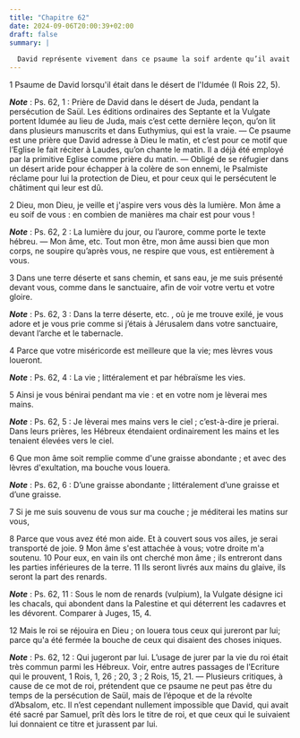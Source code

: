 ```yaml
---
title: "Chapitre 62"
date: 2024-09-06T20:00:39+02:00
draft: false
summary: |
  
  David représente vivement dans ce psaume la soif ardente qu’il avait pour Dieu, le désir de revoir son tabernacle, et la confiance en sa puissante protection.
---
```



1 Psaume de David lorsqu'il était dans le désert de l'Idumée (I Rois 22, 5).

***Note*** :  Ps. 62, 1 : Prière de David dans le désert de Juda, pendant la persécution de Saül. Les éditions ordinaires des Septante et la Vulgate portent Idumée au lieu de Juda, mais c’est cette dernière leçon, qu’on lit dans plusieurs manuscrits et dans Euthymius, qui est la vraie. ― Ce psaume est une prière que David adresse à Dieu le matin, et c’est pour ce motif que l’Eglise le fait réciter à Laudes, qu’on chante le matin. Il a déjà été employé par la primitive Eglise comme prière du matin. ― Obligé de se réfugier dans un désert aride pour échapper à la colère de son ennemi, le Psalmiste réclame pour lui la protection de Dieu, et pour ceux qui le persécutent le châtiment qui leur est dû.


2 Dieu, mon Dieu, je veille et j'aspire vers vous dès la lumière. Mon âme a eu soif de vous : en combien de manières ma chair est pour vous !

***Note*** :  Ps. 62, 2 : La lumière du jour, ou l’aurore, comme porte le texte hébreu. ― Mon âme, etc. Tout mon être, mon âme aussi bien que mon corps, ne soupire qu’après vous, ne respire que vous, est entièrement à vous.

3 Dans une terre déserte et sans chemin, et sans eau, je me suis présenté devant vous, comme dans le sanctuaire, afin de voir votre vertu et votre gloire.

***Note*** :  Ps. 62, 3 : Dans la terre déserte, etc. , où je me trouve exilé, je vous adore et je vous prie comme si j’étais à Jérusalem dans votre sanctuaire, devant l’arche et le tabernacle.


4 Parce que votre miséricorde est meilleure que la vie; mes lèvres vous loueront.

***Note*** :  Ps. 62, 4 : La vie ; littéralement et par hébraïsme les vies.

5 Ainsi je vous bénirai pendant ma vie : et en votre nom je lèverai mes mains.

***Note*** :  Ps. 62, 5 : Je lèverai mes mains vers le ciel ; c’est-à-dire je prierai. Dans leurs prières, les Hébreux étendaient ordinairement les mains et les tenaient élevées vers le ciel.


6 Que mon âme soit remplie comme d'une graisse abondante ; et avec des lèvres d'exultation, ma bouche vous louera.

***Note*** :  Ps. 62, 6 : D’une graisse abondante ; littéralement d’une graisse et d’une graisse.

7 Si je me suis souvenu de vous sur ma couche ; je méditerai les matins sur vous,


8 Parce que vous avez été mon aide. Et à couvert sous vos ailes, je serai transporté de joie. 9 Mon âme s'est attachée à vous; votre droite m'a soutenu. 10 Pour eux, en vain ils ont cherché mon âme ; ils entreront dans les parties inférieures de la terre. 11 Ils seront livrés aux mains du glaive, ils seront la part des renards.

***Note*** :  Ps. 62, 11 : Sous le nom de renards (vulpium), la Vulgate désigne ici les chacals, qui abondent dans la Palestine et qui déterrent les cadavres et les dévorent. Comparer à Juges, 15, 4.


12 Mais le roi se réjouira en Dieu ; on louera tous ceux qui jureront par lui; parce qu'a été fermée la bouche de ceux qui disaient des choses iniques.

***Note*** :  Ps. 62, 12 : Qui jugeront par lui. L’usage de jurer par la vie du roi était très commun parmi les Hébreux. Voir, entre autres passages de l’Ecriture qui le prouvent, 1 Rois, 1, 26 ; 20, 3 ; 2 Rois, 15, 21. ― Plusieurs critiques, à cause de ce mot de roi, prétendent que ce psaume ne peut pas être du temps de la persécution de Saül, mais de l’époque et de la révolte d’Absalom, etc. Il n’est cependant nullement impossible que David, qui avait été sacré par Samuel, prît dès lors le titre de roi, et que ceux qui le suivaient lui donnaient ce titre et jurassent par lui.

